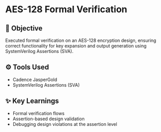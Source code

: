 # AES-128 Formal Verification

## 🧠 Objective
Executed formal verification on an AES-128 encryption design, ensuring correct functionality for key expansion and output generation using SystemVerilog Assertions (SVA).

## ⚙️ Tools Used
- Cadence JasperGold
- SystemVerilog Assertions (SVA)

## ✨ Key Learnings
- Formal verification flows
- Assertion-based design validation
- Debugging design violations at the assertion level
